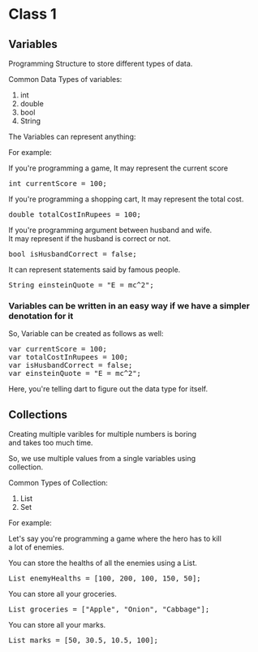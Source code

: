 # Class 1

## Variables

Programming Structure to store different types of data.

Common Data Types of variables:

1. int
2. double
3. bool
4. String

The Variables can represent anything:

For example:

If you're programming a game,
It may represent the current score

<pre>
int currentScore = 100;
</pre>

If you're programming a shopping cart,
It may represent the total cost.

<pre>
double totalCostInRupees = 100;
</pre>

If you're programming argument between husband and wife.<br>
It may represent if the husband is correct or not.

<pre>
bool isHusbandCorrect = false;
</pre>

It can represent statements said by famous people.

<pre>
String einsteinQuote = "E = mc^2";
</pre>

### Variables can be written in an easy way if we have a simpler denotation for it

So, Variable can be created as follows as well:

<pre>
var currentScore = 100;
var totalCostInRupees = 100;
var isHusbandCorrect = false;
var einsteinQuote = "E = mc^2";
</pre>

Here, you're telling dart to figure out the data type for itself.

## Collections

Creating multiple varibles for multiple numbers is boring<br>
and takes too much time.

So, we use multiple values from a single variables using<br>
collection.

Common Types of Collection:

1. List
2. Set

For example:

Let's say you're programming a game where the hero has to kill <br>
a lot of enemies.<br>

You can store the healths of all the enemies using a List.

<pre>
List<int> enemyHealths = [100, 200, 100, 150, 50];
</pre>

You can store all your groceries.

<pre>
List<String> groceries = ["Apple", "Onion", "Cabbage"];
</pre>

You can store all your marks.

<pre>
List<double> marks = [50, 30.5, 10.5, 100];
</pre>
